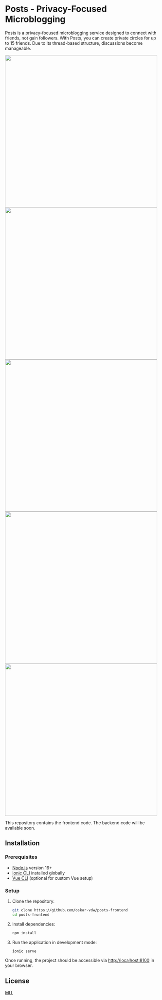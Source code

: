# Posts - Privacy-Focused Microblogging

Posts is a privacy-focused microblogging service designed to connect with friends, not gain followers. With Posts, you can create private circles for up to 15 friends. Due to its thread-based structure, discussions become manageable.



<div style="display: inline-block; margin-right: 10px;">
<img src="posts_app_store_1.png" width="500" />
</div>
<div style="display: inline-block; margin-right: 10px;">
<img src="posts_app_store_2.png" width="500" />
</div>
<div style="display: inline-block; margin-right: 10px;">
<img src="posts_app_store_3.png" width="500" />
</div>
<div style="display: inline-block; margin-right: 10px;">
<img src="posts_app_store_4.png" width="500" />
</div>
<div style="display: inline-block; margin-right: 10px;">
<img src="posts_app_store_5.png" width="500" />
</div>




This repository contains the frontend code. The backend code will be available soon.

## Installation

### Prerequisites

- [Node.js](https://nodejs.org) version 16+
- [Ionic CLI](https://ionicframework.com/docs/cli) installed globally
- [Vue CLI](https://cli.vuejs.org/) (optional for custom Vue setup)

### Setup

1. Clone the repository:

   ```bash
   git clone https://github.com/oskar-vdw/posts-frontend
   cd posts-frontend
   ```

2. Install dependencies:

   ```bash
   npm install
   ```

3. Run the application in development mode:

   ```bash
   ionic serve
   ```

Once running, the project should be accessible via [http://localhost:8100](http://localhost:8100) in your browser.

## License

[MIT](https://choosealicense.com/licenses/mit/)

